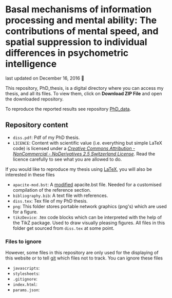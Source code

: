 Basal mechanisms of information processing and mental ability: The contributions of mental speed, and spatial suppression to individual differences in psychometric intelligence
================

last updated on December 16, 2016 :balloon:

This repository, PhD\_thesis, is a digital directory where you can access my thesis, and all its files. To view them, click on **Download ZIP File** and open the downloaded repository.

To reproduce the reported results see repository [PhD\_data](https://github.com/pipomas/PhD_thesis).

Repository content
------------------

-   `diss.pdf`: Pdf of my PhD thesis.
-   `LICENCE`: Content with scientific value (i.e. everything but simple LaTeX code) is licensed under a [*Creative Commons Attribution - NonCommercial - NoDerivatives 2.5 Switzerland License*](http://creativecommons.org/licenses/by-nc-nd/2.5/ch). Read the licence carefully to see what you are allowed to do.

If you would like to reproduce my thesis using [LaTeX](https://www.latex-project.org), you will also be interested in these files

-   `apacite-mod.bst`: A [modified](http://tex.stackexchange.com/questions/304217/reference-list-suppressing-dots-after-company-names-apacite) apacite.bst file. Needed for a customised compilation of the reference section.
-   `bibliography.bib`: A text file with references.
-   `diss.tex`: Tex file of my PhD thesis.
-   `png`: This folder stores portable network graphics (png's) which are used for a figure.
-   `tikzDevice`: .tex code blocks which can be interpreted with the help of the TikZ package. Used to draw visually pleasing figures. All files in this folder get sourced from `diss.tex` at some point.

### Files to ignore

However, some files in this repository are only used for the displaying of this website or to tell [git](https://en.wikipedia.org/wiki/Git) which files not to track. You can ignore these files

-   `javascripts`:
-   `stylesheets`:
-   `.gitignore`:
-   `index.html`:
-   `params.json`:

<!-- ### Prerequisites for reproducing `diss.pdf` -->
<!-- * You need [LaTeX](https://www.latex-project.org) installed on your system. -->
<!-- * I recommend using [TeXStudio](https://sourceforge.net/projects/texstudio/) as editor, as it comes with an integrated pdf viewer, live inline preview, advanced syntax-highlighting, live checking of references, citations, latex commands, spelling and grammar. -->
<!-- * Download this repository (**not only `diss.tex`**) by clicking on the green «*Clone or download*» button in the top right corner, and open `diss.tex` from within the downloaded folder. Do not move it out of the downloaded folder, it will not compile correctly. -->
<!-- * Compile `diss.tex` multiple times. -->
